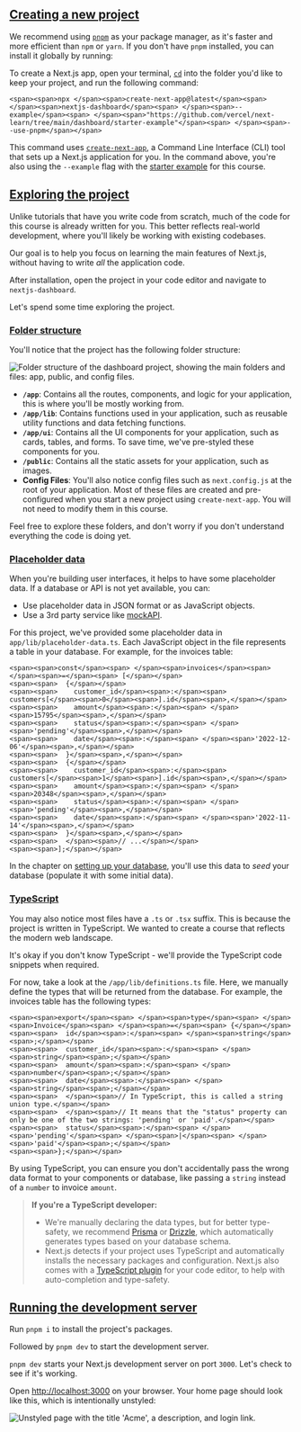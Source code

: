 ## [Creating a new project](https://nextjs.org/learn/dashboard-app/getting-started#creating-a-new-project)

We recommend using [`pnpm`](https://pnpm.io/) as your package manager, as it's faster and more efficient than `npm` or `yarn`. If you don't have `pnpm` installed, you can install it globally by running:

To create a Next.js app, open your terminal, [`cd`](https://developer.mozilla.org/en-US/docs/Learn/Tools_and_testing/Understanding_client-side_tools/Command_line#basic_built-in_terminal_commands) into the folder you'd like to keep your project, and run the following command:

```
<span><span>npx </span><span>create-next-app@latest</span><span> </span><span>nextjs-dashboard</span><span> </span><span>--example</span><span> </span><span>"https://github.com/vercel/next-learn/tree/main/dashboard/starter-example"</span><span> </span><span>--use-pnpm</span></span>
```

This command uses [`create-next-app`](https://nextjs.org/docs/app/api-reference/create-next-app), a Command Line Interface (CLI) tool that sets up a Next.js application for you. In the command above, you're also using the `--example` flag with the [starter example](https://github.com/vercel/next-learn/tree/main/dashboard/starter-example) for this course.

## [Exploring the project](https://nextjs.org/learn/dashboard-app/getting-started#exploring-the-project)

Unlike tutorials that have you write code from scratch, much of the code for this course is already written for you. This better reflects real-world development, where you'll likely be working with existing codebases.

Our goal is to help you focus on learning the main features of Next.js, without having to write _all_ the application code.

After installation, open the project in your code editor and navigate to `nextjs-dashboard`.

Let's spend some time exploring the project.

### [Folder structure](https://nextjs.org/learn/dashboard-app/getting-started#folder-structure)

You'll notice that the project has the following folder structure:

![Folder structure of the dashboard project, showing the main folders and files: app, public, and config files.](https://nextjs.org/_next/image?url=%2Flearn%2Fdark%2Flearn-folder-structure.png&w=3840&q=75&dpl=dpl_5DU7MtoYzzYKJbui3G5kbf54JXGA)

-   **`/app`**: Contains all the routes, components, and logic for your application, this is where you'll be mostly working from.
-   **`/app/lib`**: Contains functions used in your application, such as reusable utility functions and data fetching functions.
-   **`/app/ui`**: Contains all the UI components for your application, such as cards, tables, and forms. To save time, we've pre-styled these components for you.
-   **`/public`**: Contains all the static assets for your application, such as images.
-   **Config Files**: You'll also notice config files such as `next.config.js` at the root of your application. Most of these files are created and pre-configured when you start a new project using `create-next-app`. You will not need to modify them in this course.

Feel free to explore these folders, and don't worry if you don't understand everything the code is doing yet.

### [Placeholder data](https://nextjs.org/learn/dashboard-app/getting-started#placeholder-data)

When you're building user interfaces, it helps to have some placeholder data. If a database or API is not yet available, you can:

-   Use placeholder data in JSON format or as JavaScript objects.
-   Use a 3rd party service like [mockAPI](https://mockapi.io/).

For this project, we've provided some placeholder data in `app/lib/placeholder-data.ts`. Each JavaScript object in the file represents a table in your database. For example, for the invoices table:

```
<span><span>const</span><span> </span><span>invoices</span><span> </span><span>=</span><span> [</span></span>
<span><span>  {</span></span>
<span><span>    customer_id</span><span>:</span><span> customers[</span><span>0</span><span>].id</span><span>,</span></span>
<span><span>    amount</span><span>:</span><span> </span><span>15795</span><span>,</span></span>
<span><span>    status</span><span>:</span><span> </span><span>'pending'</span><span>,</span></span>
<span><span>    date</span><span>:</span><span> </span><span>'2022-12-06'</span><span>,</span></span>
<span><span>  }</span><span>,</span></span>
<span><span>  {</span></span>
<span><span>    customer_id</span><span>:</span><span> customers[</span><span>1</span><span>].id</span><span>,</span></span>
<span><span>    amount</span><span>:</span><span> </span><span>20348</span><span>,</span></span>
<span><span>    status</span><span>:</span><span> </span><span>'pending'</span><span>,</span></span>
<span><span>    date</span><span>:</span><span> </span><span>'2022-11-14'</span><span>,</span></span>
<span><span>  }</span><span>,</span></span>
<span><span>  </span><span>// ...</span></span>
<span><span>];</span></span>
```

In the chapter on [setting up your database](https://nextjs.org/learn/dashboard-app/setting-up-your-database), you'll use this data to _seed_ your database (populate it with some initial data).

### [TypeScript](https://nextjs.org/learn/dashboard-app/getting-started#typescript)

You may also notice most files have a `.ts` or `.tsx` suffix. This is because the project is written in TypeScript. We wanted to create a course that reflects the modern web landscape.

It's okay if you don't know TypeScript - we'll provide the TypeScript code snippets when required.

For now, take a look at the `/app/lib/definitions.ts` file. Here, we manually define the types that will be returned from the database. For example, the invoices table has the following types:

```
<span><span>export</span><span> </span><span>type</span><span> </span><span>Invoice</span><span> </span><span>=</span><span> {</span></span>
<span><span>  id</span><span>:</span><span> </span><span>string</span><span>;</span></span>
<span><span>  customer_id</span><span>:</span><span> </span><span>string</span><span>;</span></span>
<span><span>  amount</span><span>:</span><span> </span><span>number</span><span>;</span></span>
<span><span>  date</span><span>:</span><span> </span><span>string</span><span>;</span></span>
<span><span>  </span><span>// In TypeScript, this is called a string union type.</span></span>
<span><span>  </span><span>// It means that the "status" property can only be one of the two strings: 'pending' or 'paid'.</span></span>
<span><span>  status</span><span>:</span><span> </span><span>'pending'</span><span> </span><span>|</span><span> </span><span>'paid'</span><span>;</span></span>
<span><span>};</span></span>
```

By using TypeScript, you can ensure you don't accidentally pass the wrong data format to your components or database, like passing a `string` instead of a `number` to invoice `amount`.

> **If you're a TypeScript developer:**
> 
> -   We're manually declaring the data types, but for better type-safety, we recommend [Prisma](https://www.prisma.io/) or [Drizzle](https://orm.drizzle.team/), which automatically generates types based on your database schema.
> -   Next.js detects if your project uses TypeScript and automatically installs the necessary packages and configuration. Next.js also comes with a [TypeScript plugin](https://nextjs.org/docs/app/building-your-application/configuring/typescript#typescript-plugin) for your code editor, to help with auto-completion and type-safety.

## [Running the development server](https://nextjs.org/learn/dashboard-app/getting-started#running-the-development-server)

Run `pnpm i` to install the project's packages.

Followed by `pnpm dev` to start the development server.

`pnpm dev` starts your Next.js development server on port `3000`. Let's check to see if it's working.

Open [http://localhost:3000](http://localhost:3000/) on your browser. Your home page should look like this, which is intentionally unstyled:

![Unstyled page with the title 'Acme', a description, and login link.](https://nextjs.org/_next/image?url=%2Flearn%2Fdark%2Facme-unstyled.png&w=3840&q=75&dpl=dpl_5DU7MtoYzzYKJbui3G5kbf54JXGA)